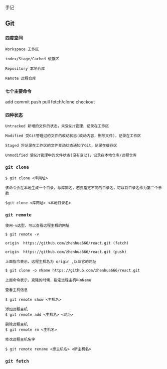 手记

## Git

### `四度空间`
    Workspace 工作区

    index/Stage/Cached 缓存区

    Repository 本地仓库

    Remote 远程仓库

### `七个主要命令`
 add commit push pull fetch/clone checkout

### `四种状态` 
    Untracked 新增的文件的状态，未受Git管理，记录在工作区

    Modified 受Git管理过的文件的改动状态(改动内容，删除文件)，记录在工作区

    Staged 将记录在工作区的文件变动状态通知了Git，记录在缓存区

    Unmodified 受Git管理中的文件状态(没有变动)，记录在本地仓库/远程仓库

### `git clone`
    $ git clone <库网址>

    该命令会在本地生成一个目录，与库同名，若要指定不同的目录名，可以将目录名作为第二个参数

    $git clone <库网址> <本地目录名>

### `git remote`
    使用-v选型，可以查看远程主机的网址

    $ git remote -v

    origin  https://github.com/zhenhua666/react.git (fetch)

    origin  https://github.com/zhenhua666/react.git (push)

    上面指令表示，远程主机名为 origin ,以及它的网址

    $ git clone -o nName https://github.com/zhenhua666/react.git

    上面命令表示，克隆的时候，指定远程主机叫nName

    查看主机信息

    $ git remote show <主机名> 

    添加远程主机
    $ git remote add <主机名> <网址>

    删除远程主机
    $ git remote rm <主机名>

    修改远程主机名字

    $ git remote rename <原主机名> <新主机名>

### `git fetch`
    
